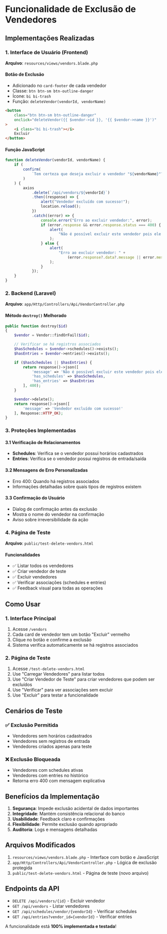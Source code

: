 # Funcionalidade de Exclusão de Vendedores

## Implementações Realizadas

### 1. Interface de Usuário (Frontend)

**Arquivo**: `resources/views/vendors.blade.php`

#### Botão de Exclusão

-   Adicionado no `card-footer` de cada vendedor
-   Classe: `btn btn-sm btn-outline-danger`
-   Ícone: `bi bi-trash`
-   Função: `deleteVendor(vendorId, vendorName)`

```html
<button
    class="btn btn-sm btn-outline-danger"
    onclick="deleteVendor({{ $vendor->id }}, '{{ $vendor->name }}')"
>
    <i class="bi bi-trash"></i>
    Excluir
</button>
```

#### Função JavaScript

```javascript
function deleteVendor(vendorId, vendorName) {
    if (
        confirm(
            `Tem certeza que deseja excluir o vendedor "${vendorName}"?\n\nEsta ação não pode ser desfeita.`
        )
    ) {
        axios
            .delete(`/api/vendors/${vendorId}`)
            .then((response) => {
                alert("Vendedor excluído com sucesso!");
                location.reload();
            })
            .catch((error) => {
                console.error("Erro ao excluir vendedor:", error);
                if (error.response && error.response.status === 400) {
                    alert(
                        "Não é possível excluir este vendedor pois ele possui registros associados (horários, entradas, etc.)."
                    );
                } else {
                    alert(
                        "Erro ao excluir vendedor: " +
                            (error.response?.data?.message || error.message)
                    );
                }
            });
    }
}
```

### 2. Backend (Laravel)

**Arquivo**: `app/Http/Controllers/Api/VendorController.php`

#### Método `destroy()` Melhorado

```php
public function destroy($id)
{
    $vendor = Vendor::findOrFail($id);

    // Verificar se há registros associados
    $hasSchedules = $vendor->schedules()->exists();
    $hasEntries = $vendor->entries()->exists();

    if ($hasSchedules || $hasEntries) {
        return response()->json([
            'message' => 'Não é possível excluir este vendedor pois ele possui registros associados (horários ou entradas).',
            'has_schedules' => $hasSchedules,
            'has_entries' => $hasEntries
        ], 400);
    }

    $vendor->delete();
    return response()->json([
        'message' => 'Vendedor excluído com sucesso!'
    ], Response::HTTP_OK);
}
```

### 3. Proteções Implementadas

#### 3.1 Verificação de Relacionamentos

-   **Schedules**: Verifica se o vendedor possui horários cadastrados
-   **Entries**: Verifica se o vendedor possui registros de entrada/saída

#### 3.2 Mensagens de Erro Personalizadas

-   Erro 400: Quando há registros associados
-   Informações detalhadas sobre quais tipos de registros existem

#### 3.3 Confirmação do Usuário

-   Dialog de confirmação antes da exclusão
-   Mostra o nome do vendedor na confirmação
-   Aviso sobre irreversibilidade da ação

### 4. Página de Teste

**Arquivo**: `public/test-delete-vendors.html`

#### Funcionalidades

-   ✅ Listar todos os vendedores
-   ✅ Criar vendedor de teste
-   ✅ Excluir vendedores
-   ✅ Verificar associações (schedules e entries)
-   ✅ Feedback visual para todas as operações

## Como Usar

### 1. Interface Principal

1. Acesse `/vendors`
2. Cada card de vendedor tem um botão "Excluir" vermelho
3. Clique no botão e confirme a exclusão
4. Sistema verifica automaticamente se há registros associados

### 2. Página de Teste

1. Acesse `/test-delete-vendors.html`
2. Use "Carregar Vendedores" para listar todos
3. Use "Criar Vendedor de Teste" para criar vendedores que podem ser excluídos
4. Use "Verificar" para ver associações sem excluir
5. Use "Excluir" para testar a funcionalidade

## Cenários de Teste

### ✅ Exclusão Permitida

-   Vendedores sem horários cadastrados
-   Vendedores sem registros de entrada
-   Vendedores criados apenas para teste

### ❌ Exclusão Bloqueada

-   Vendedores com schedules ativas
-   Vendedores com entries no histórico
-   Retorna erro 400 com mensagem explicativa

## Benefícios da Implementação

1. **Segurança**: Impede exclusão acidental de dados importantes
2. **Integridade**: Mantém consistência relacional do banco
3. **Usabilidade**: Feedback claro e confirmações
4. **Flexibilidade**: Permite exclusão quando apropriado
5. **Auditoria**: Logs e mensagens detalhadas

## Arquivos Modificados

1. `resources/views/vendors.blade.php` - Interface com botão e JavaScript
2. `app/Http/Controllers/Api/VendorController.php` - Lógica de exclusão protegida
3. `public/test-delete-vendors.html` - Página de teste (novo arquivo)

## Endpoints da API

-   `DELETE /api/vendors/{id}` - Excluir vendedor
-   `GET /api/vendors` - Listar vendedores
-   `GET /api/schedules/vendor/{vendorId}` - Verificar schedules
-   `GET /api/entries?vendor_id={vendorId}` - Verificar entries

A funcionalidade está **100% implementada e testada**!
